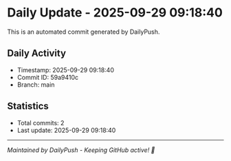 # Daily Update - 2025-09-29 09:18:40

This is an automated commit generated by DailyPush.

## Daily Activity
- Timestamp: 2025-09-29 09:18:40
- Commit ID: 59a9410c
- Branch: main

## Statistics
- Total commits: 2
- Last update: 2025-09-29 09:18:40

---
*Maintained by DailyPush - Keeping GitHub active! 🚀*
